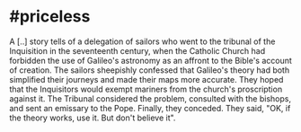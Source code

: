 # #priceless

A [..] story tells of a delegation of sailors who went to the tribunal
of the Inquisition in the seventeenth century, when the Catholic
Church had forbidden the use of Galileo's astronomy as an affront to
the Bible's account of creation. The sailors sheepishly confessed that
Galileo's theory had both simplified their journeys and made their
maps more accurate. They hoped that the Inquisitors would exempt
mariners from the church's proscription against it. The Tribunal
considered the problem, consulted with the bishops, and sent an
emissary to the Pope. Finally, they conceded. They said, "OK, if the
theory works, use it. But don't believe it".













